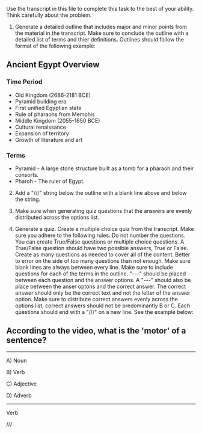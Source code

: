 Use the transcript in this file to complete this task to the best of your ability. Think carefully about the problem.

1. Generate a detailed outline that includes major and minor points from the material in the transcript. Make sure to conclude the outline with a detailed list of terms and thier definitions. Outlines should follow the format of the following example:

## Ancient Egypt Overview

### Time Period
- Old Kingdom (2686-2181 BCE)
- Pyramid building era
- First unified Egyptian state
- Rule of pharaohs from Memphis
- Middle Kingdom (2055-1650 BCE)
- Cultural renaissance
- Expansion of territory
- Growth of literature and art
### Terms
- Pyramid - A large stone structure built as a tomb for a pharaoh and their consorts.
- Pharoh - The ruler of Egypt.

2. Add a "///" string below the outline with a blank line above and below the string.

3. Make sure when generating quiz questions that the answers are evenly distributed across the options list.

4. Generate a quiz. Create a multiple choice quiz from the transcript. Make sure you adhere to the following rules. Do not number the questions. You can create True/False questions or multiple choice questions. A True/False question should have two possible answers, True or False. Create as many questions as needed to cover all of the content. Better to error on the side of too many questions than not enough. Make sure blank lines are always between every line. Make sure to include questions for each of the terms in the outline. "---" should be placed between each question and the answer options. A "---" should also be place between the anser optons and the correct answer. The correct answer should only be the correct text and not the letter of the answer option. Make sure to distribute correct answers evenly across the options list, correct answers should not be predominantly B or C. Each questions should end with a "///" on a new line. See the example below:

## According to the video, what is the 'motor' of a sentence?

---

A) Noun

B) Verb

C) Adjective

D) Adverb

---

Verb

///